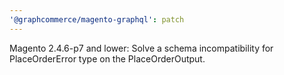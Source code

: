 ```yaml
---
'@graphcommerce/magento-graphql': patch
---
```


Magento 2.4.6-p7 and lower: Solve a schema incompatibility for PlaceOrderError type on the PlaceOrderOutput.
